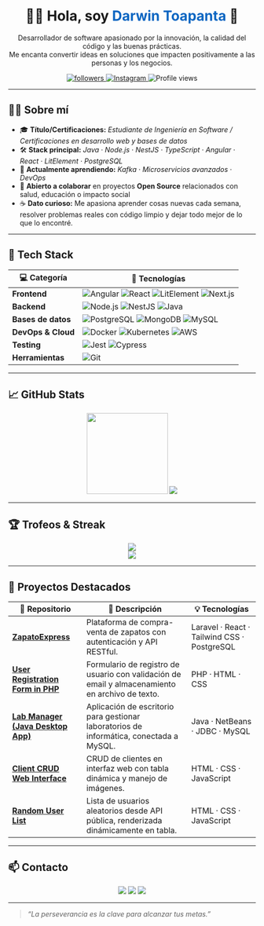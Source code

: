 <!-- 👋 Intro rápida -->
<h1 align="center">👨‍💻 Hola, soy <span style="color:#0A66C2;">Darwin Toapanta</span> 👋</h1>

<!-- Descripción corta -->
<p align="center">
  Desarrollador de software apasionado por la innovación, la calidad del código y las buenas prácticas.<br/>
  Me encanta convertir ideas en soluciones que impacten positivamente a las personas y los negocios.
</p>

<p align="center">
  <a href="https://github.com/darwin-code">
    <img src="https://img.shields.io/github/followers/darwin-code?label=Seguidores&style=social" alt="followers"/>
  </a>
  <a href="https://www.instagram.com/andres._.t/">
    <img src="https://img.shields.io/badge/-Instagram-E4405F?logo=instagram&logoColor=white" alt="Instagram"/>
  </a>
  <img src="https://komarev.com/ghpvc/?username=darwin-code&style=flat&color=blue" alt="Profile views"/>
</p>

---

## 🧑‍💻 Sobre mí

- 🎓 **Título/Certificaciones:** _Estudiante de Ingeniería en Software / Certificaciones en desarrollo web y bases de datos_  
- 🛠️ **Stack principal:** _Java · Node.js · NestJS · TypeScript · Angular · React · LitElement · PostgreSQL_  
- 🌱 **Actualmente aprendiendo:** _Kafka · Microservicios avanzados · DevOps_  
- 🤝 **Abierto a colaborar** en proyectos **Open Source** relacionados con salud, educación o impacto social  
- ☕ **Dato curioso:** Me apasiona aprender cosas nuevas cada semana, resolver problemas reales con código limpio y dejar todo mejor de lo que lo encontré.

---

## 🚀 Tech Stack

| 💻 Categoría | 🚀 Tecnologías |
|-------------|----------------|
| **Frontend** | ![Angular](https://img.shields.io/badge/-Angular-DD0031?logo=angular&logoColor=white) ![React](https://img.shields.io/badge/-React-61DAFB?logo=react&logoColor=black) ![LitElement](https://img.shields.io/badge/-LitElement-324fff?logo=webcomponents.org&logoColor=white) ![Next.js](https://img.shields.io/badge/-Next.js-000000?logo=next.js) |
| **Backend** | ![Node.js](https://img.shields.io/badge/-Node.js-339933?logo=node.js&logoColor=white) ![NestJS](https://img.shields.io/badge/-NestJS-E0234E?logo=nestjs&logoColor=white) ![Java](https://img.shields.io/badge/-Java-007396?logo=java&logoColor=white) |
| **Bases de datos** | ![PostgreSQL](https://img.shields.io/badge/-PostgreSQL-4169E1?logo=postgresql&logoColor=white) ![MongoDB](https://img.shields.io/badge/-MongoDB-47A248?logo=mongodb&logoColor=white) ![MySQL](https://img.shields.io/badge/-MySQL-4479A1?logo=mysql&logoColor=white) |
| **DevOps & Cloud** | ![Docker](https://img.shields.io/badge/-Docker-2496ED?logo=docker&logoColor=white) ![Kubernetes](https://img.shields.io/badge/-Kubernetes-326CE5?logo=kubernetes&logoColor=white) ![AWS](https://img.shields.io/badge/-AWS-FF9900?logo=amazon-aws&logoColor=white) |
| **Testing** | ![Jest](https://img.shields.io/badge/-Jest-C21325?logo=jest&logoColor=white) ![Cypress](https://img.shields.io/badge/-Cypress-17202C?logo=cypress) |
| **Herramientas** | ![Git](https://img.shields.io/badge/-Git-F05032?logo=git&logoColor=white) |

---

## 📈 GitHub Stats

<p align="center">
  <img src="https://github-readme-stats.vercel.app/api?username=darwin-code&show_icons=true&theme=github_dark&hide_border=true" height="165">
  <img src="https://github-readme-stats.vercel.app/api/top-langs/?username=darwin-code&layout=compact&theme=github_dark&hide_border=true&langs_count=6">
</p>

---

## 🏆 Trofeos & Streak

<p align="center">
  <img src="https://github-profile-trophy.vercel.app/?username=darwin-code&theme=onedark&no-frame=true&row=1&column=7"/>
  <br/>
  <img src="https://streak-stats.demolab.com?user=darwin-code&theme=github-dark-blue&hide_border=true"/>
</p>

---

## 📂 Proyectos Destacados

| 🔗 Repositorio | 📝 Descripción | 💡 Tecnologías |
|---------------|----------------|----------------|
| [**ZapatoExpress**](https://github.com/darwin-code/proyecto-venta-zapatos) | Plataforma de compra-venta de zapatos con autenticación y API RESTful. | Laravel · React · Tailwind CSS · PostgreSQL |
| [**User Registration Form in PHP**](https://github.com/darwin-code/User-Registration-Form-in-PHP) | Formulario de registro de usuario con validación de email y almacenamiento en archivo de texto. | PHP · HTML · CSS |
| [**Lab Manager (Java Desktop App)**](https://github.com/darwin-code/lab-manager) | Aplicación de escritorio para gestionar laboratorios de informática, conectada a MySQL. | Java · NetBeans · JDBC · MySQL |
| [**Client CRUD Web Interface**](https://github.com/darwin-code/Client-CRUD-Web-Interface-with-JavaScript) | CRUD de clientes en interfaz web con tabla dinámica y manejo de imágenes. | HTML · CSS · JavaScript |
| [**Random User List**](https://github.com/darwin-code/Random-User-List) | Lista de usuarios aleatorios desde API pública, renderizada dinámicamente en tabla. | HTML · CSS · JavaScript |

---

## 📫 Contacto

<p align="center">
  <a href="mailto:andrestpaez15@gmail.com"><img src="https://img.shields.io/badge/-Email-D14836?logo=gmail&logoColor=white"></a>
  <a href="https://www.linkedin.com/in/darwin-toapanta-19024b303/"><img src="https://img.shields.io/badge/-LinkedIn-0A66C2?logo=linkedin&logoColor=white"></a>
  <a href="https://www.instagram.com/andres._.t/"><img src="https://img.shields.io/badge/-Instagram-E4405F?logo=instagram&logoColor=white"></a>
</p>

---

> _“La perseverancia es la clave para alcanzar tus metas.”_
